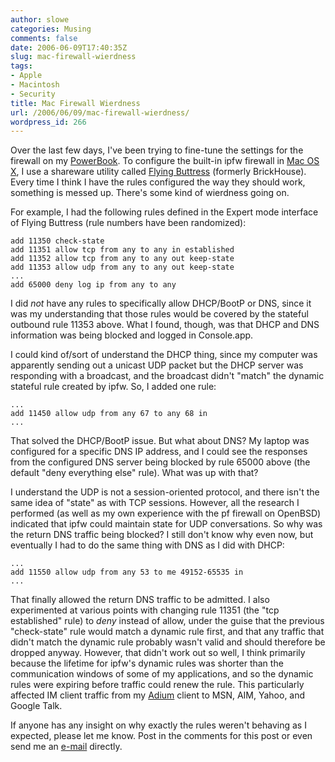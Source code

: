 ```yaml
---
author: slowe
categories: Musing
comments: false
date: 2006-06-09T17:40:35Z
slug: mac-firewall-wierdness
tags:
- Apple
- Macintosh
- Security
title: Mac Firewall Wierdness
url: /2006/06/09/mac-firewall-wierdness/
wordpress_id: 266
---
```


Over the last few days, I've been trying to fine-tune the settings for the firewall on my [PowerBook](http://www.apple.com/powerbook/). To configure the built-in ipfw firewall in [Mac OS X](http://www.apple.com/macosx/), I use a shareware utility called [Flying Buttress](http://personalpages.tds.net/~brian_hill/flyingbuttress.html) (formerly BrickHouse). Every time I think I have the rules configured the way they should work, something is messed up. There's some kind of wierdness going on.

For example, I had the following rules defined in the Expert mode interface of Flying Buttress (rule numbers have been randomized):

    add 11350 check-state
    add 11351 allow tcp from any to any in established
    add 11352 allow tcp from any to any out keep-state
    add 11353 allow udp from any to any out keep-state
    ...
    add 65000 deny log ip from any to any

I did _not_ have any rules to specifically allow DHCP/BootP or DNS, since it was my understanding that those rules would be covered by the stateful outbound rule 11353 above. What I found, though, was that DHCP and DNS information was being blocked and logged in Console.app.

I could kind of/sort of understand the DHCP thing, since my computer was apparently sending out a unicast UDP packet but the DHCP server was responding with a broadcast, and the broadcast didn't "match" the dynamic stateful rule created by ipfw. So, I added one rule:

    ...
    add 11450 allow udp from any 67 to any 68 in
    ...

That solved the DHCP/BootP issue. But what about DNS? My laptop was configured for a specific DNS IP address, and I could see the responses from the configured DNS server being blocked by rule 65000 above (the default "deny everything else" rule). What was up with that?

I understand the UDP is not a session-oriented protocol, and there isn't the same idea of "state" as with TCP sessions. However, all the research I performed (as well as my own experience with the pf firewall on OpenBSD) indicated that ipfw could maintain state for UDP conversations. So why was the return DNS traffic being blocked? I still don't know why even now, but eventually I had to do the same thing with DNS as I did with DHCP:

    ...
    add 11550 allow udp from any 53 to me 49152-65535 in
    ...

That finally allowed the return DNS traffic to be admitted. I also experimented at various points with changing rule 11351 (the "tcp established" rule) to _deny_ instead of allow, under the guise that the previous "check-state" rule would match a dynamic rule first, and that any traffic that didn't match the dynamic rule probably wasn't valid and should therefore be dropped anyway. However, that didn't work out so well, I think primarily because the lifetime for ipfw's dynamic rules was shorter than the communication windows of some of my applications, and so the dynamic rules were expiring before traffic could renew the rule. This particularly affected IM client traffic from my [Adium](http://www.adiumx.com/) client to MSN, AIM, Yahoo, and Google Talk.

If anyone has any insight on why exactly the rules weren't behaving as I expected, please let me know. Post in the comments for this post or even send me an [e-mail](mailto:scott.lowe@scottlowe.org) directly.
